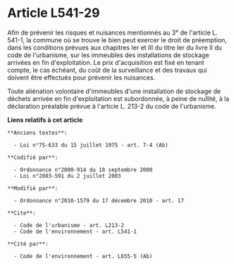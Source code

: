 # Article L541-29

Afin de prévenir les risques et nuisances mentionnés au 3° de l'article L. 541-1, la commune où se trouve le bien peut
exercer le droit de préemption, dans les conditions prévues aux chapitres Ier et III du titre Ier du livre II du code de
l'urbanisme, sur les immeubles des installations de stockage arrivées en fin d'exploitation. Le prix d'acquisition est fixé
en tenant compte, le cas échéant, du coût de la surveillance et des travaux qui doivent être effectués pour prévenir les
nuisances. 

Toute aliénation volontaire d'immeubles d'une installation de stockage de déchets arrivée en fin d'exploitation est
subordonnée, à peine de nullité, à la déclaration préalable prévue à l'article L. 213-2 du code de l'urbanisme.

**Liens relatifs à cet article**

	**Anciens textes**:

	  - Loi n°75-633 du 15 juillet 1975 - art. 7-4 (Ab)

	**Codifié par**:

	  - Ordonnance n°2000-914 du 18 septembre 2000
	  - Loi n°2003-591 du 2 juillet 2003

	**Modifié par**:

	  - Ordonnance n°2010-1579 du 17 décembre 2010 - art. 17

	**Cite**:

	  - Code de l'urbanisme - art. L213-2
	  - Code de l'environnement - art. L541-1

	**Cité par**:

	  - Code de l'environnement - art. L655-5 (Ab)
